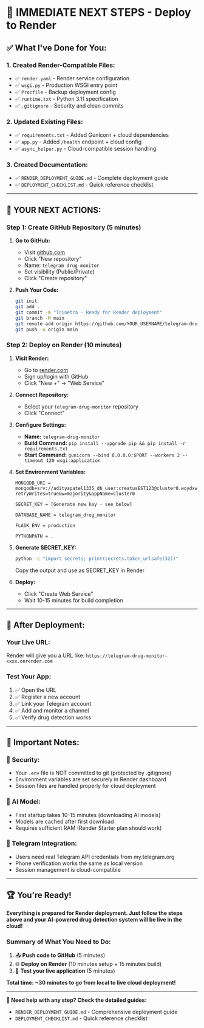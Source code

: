 # 🚀 **IMMEDIATE NEXT STEPS - Deploy to Render**

## ✅ **What I've Done for You:**

### **1. Created Render-Compatible Files:**
- ✅ `render.yaml` - Render service configuration
- ✅ `wsgi.py` - Production WSGI entry point  
- ✅ `Procfile` - Backup deployment config
- ✅ `runtime.txt` - Python 3.11 specification
- ✅ `.gitignore` - Security and clean commits

### **2. Updated Existing Files:**
- ✅ `requirements.txt` - Added Gunicorn + cloud dependencies
- ✅ `app.py` - Added `/health` endpoint + cloud config
- ✅ `async_helper.py` - Cloud-compatible session handling

### **3. Created Documentation:**
- ✅ `RENDER_DEPLOYMENT_GUIDE.md` - Complete deployment guide
- ✅ `DEPLOYMENT_CHECKLIST.md` - Quick reference checklist

---

## 🎯 **YOUR NEXT ACTIONS:**

### **Step 1: Create GitHub Repository (5 minutes)**

1. **Go to GitHub:**
   - Visit [github.com](https://github.com)
   - Click "New repository"
   - Name: `telegram-drug-monitor`
   - Set visibility (Public/Private)
   - Click "Create repository"

2. **Push Your Code:**
   ```bash
   git init
   git add .
   git commit -m "Trinetra - Ready for Render deployment"
   git branch -M main
   git remote add origin https://github.com/YOUR_USERNAME/telegram-drug-monitor.git
   git push -u origin main
   ```

### **Step 2: Deploy on Render (10 minutes)**

1. **Visit Render:**
   - Go to [render.com](https://render.com)
   - Sign up/login with GitHub
   - Click "New +" → "Web Service"

2. **Connect Repository:**
   - Select your `telegram-drug-monitor` repository
   - Click "Connect"

3. **Configure Settings:**
   - **Name:** `telegram-drug-monitor`
   - **Build Command:** `pip install --upgrade pip && pip install -r requirements.txt`
   - **Start Command:** `gunicorn --bind 0.0.0.0:$PORT --workers 2 --timeout 120 wsgi:application`

4. **Set Environment Variables:**
   ```
   MONGODB_URI = mongodb+srv://adityapatel1335_db_user:creatusEST123@cluster0.woydxwp.mongodb.net/?retryWrites=true&w=majority&appName=Cluster0
   
   SECRET_KEY = [Generate new key - see below]
   
   DATABASE_NAME = telegram_drug_monitor
   
   FLASK_ENV = production
   
   PYTHONPATH = .
   ```

5. **Generate SECRET_KEY:**
   ```bash
   python -c "import secrets; print(secrets.token_urlsafe(32))"
   ```
   Copy the output and use as SECRET_KEY in Render

6. **Deploy:**
   - Click "Create Web Service"
   - Wait 10-15 minutes for build completion

---

## 🎉 **After Deployment:**

### **Your Live URL:**
Render will give you a URL like: `https://telegram-drug-monitor-xxxx.onrender.com`

### **Test Your App:**
1. ✅ Open the URL
2. ✅ Register a new account
3. ✅ Link your Telegram account
4. ✅ Add and monitor a channel
5. ✅ Verify drug detection works

---

## 🚨 **Important Notes:**

### **🔐 Security:**
- Your `.env` file is NOT committed to git (protected by .gitignore)
- Environment variables are set securely in Render dashboard
- Session files are handled properly for cloud deployment

### **🧠 AI Model:**
- First startup takes 10-15 minutes (downloading AI models)
- Models are cached after first download
- Requires sufficient RAM (Render Starter plan should work)

### **📱 Telegram Integration:**
- Users need real Telegram API credentials from my.telegram.org
- Phone verification works the same as local version
- Session management is cloud-compatible

---

## 🏆 **You're Ready!**

**Everything is prepared for Render deployment. Just follow the steps above and your AI-powered drug detection system will be live in the cloud!**

### **Summary of What You Need to Do:**
1. 📤 **Push code to GitHub** (5 minutes)
2. 🌐 **Deploy on Render** (10 minutes setup + 15 minutes build)
3. 🧪 **Test your live application** (5 minutes)

**Total time: ~30 minutes to go from local to live cloud deployment!**

---

**🎯 Need help with any step? Check the detailed guides:**
- `RENDER_DEPLOYMENT_GUIDE.md` - Comprehensive deployment guide
- `DEPLOYMENT_CHECKLIST.md` - Quick reference checklist
